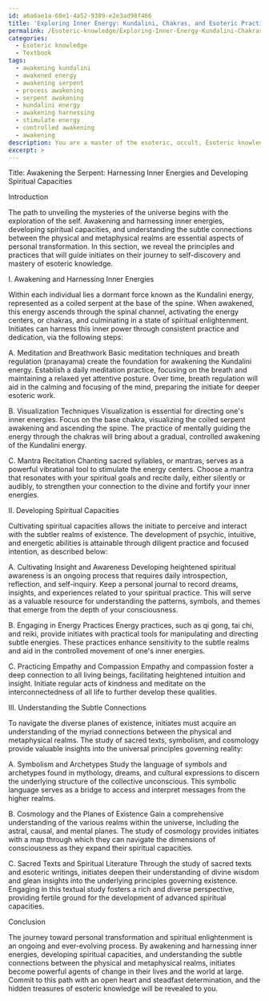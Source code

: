 ```yaml
---
id: a6a6ae1a-60e1-4a52-9389-e2e3ad98f466
title: 'Exploring Inner Energy: Kundalini, Chakras, and Esoteric Practice'
permalink: /Esoteric-knowledge/Exploring-Inner-Energy-Kundalini-Chakras-and-Esoteric-Practice/
categories:
  - Esoteric knowledge
  - Textbook
tags:
  - awakening kundalini
  - awakened energy
  - awakening serpent
  - process awakening
  - serpent awakening
  - kundalini energy
  - awakening harnessing
  - stimulate energy
  - controlled awakening
  - awakening
description: You are a master of the esoteric, occult, Esoteric knowledge and education, you have written many textbooks on the subject in ways that provide students with rich and deep understanding of the subject. You are being asked to write textbook-like sections on a topic and you do it with full context, explainability, and reliability in accuracy to the true facts of the topic at hand, in a textbook style that a student would easily be able to learn from, in a rich, engaging, and contextual way. Always include relevant context (such as formulas and history), related concepts, and in a way that someone can gain deep insights from.
excerpt: >
---
```

  Title: Awakening the Serpent: Harnessing Inner Energies and Developing Spiritual Capacities
  
  Introduction
  
  The path to unveiling the mysteries of the universe begins with the exploration of the self. Awakening and harnessing inner energies, developing spiritual capacities, and understanding the subtle connections between the physical and metaphysical realms are essential aspects of personal transformation. In this section, we reveal the principles and practices that will guide initiates on their journey to self-discovery and mastery of esoteric knowledge.
  
  I. Awakening and Harnessing Inner Energies
  
  Within each individual lies a dormant force known as the Kundalini energy, represented as a coiled serpent at the base of the spine. When awakened, this energy ascends through the spinal channel, activating the energy centers, or chakras, and culminating in a state of spiritual enlightenment. Initiates can harness this inner power through consistent practice and dedication, via the following steps:
  
  A. Meditation and Breathwork
  Basic meditation techniques and breath regulation (pranayama) create the foundation for awakening the Kundalini energy. Establish a daily meditation practice, focusing on the breath and maintaining a relaxed yet attentive posture. Over time, breath regulation will aid in the calming and focusing of the mind, preparing the initiate for deeper esoteric work.
  
  B. Visualization Techniques
  Visualization is essential for directing one's inner energies. Focus on the base chakra, visualizing the coiled serpent awakening and ascending the spine. The practice of mentally guiding the energy through the chakras will bring about a gradual, controlled awakening of the Kundalini energy.
  
  C. Mantra Recitation
  Chanting sacred syllables, or mantras, serves as a powerful vibrational tool to stimulate the energy centers. Choose a mantra that resonates with your spiritual goals and recite daily, either silently or audibly, to strengthen your connection to the divine and fortify your inner energies.
  
  II. Developing Spiritual Capacities
  
  Cultivating spiritual capacities allows the initiate to perceive and interact with the subtler realms of existence. The development of psychic, intuitive, and energetic abilities is attainable through diligent practice and focused intention, as described below:
  
  A. Cultivating Insight and Awareness
  Developing heightened spiritual awareness is an ongoing process that requires daily introspection, reflection, and self-inquiry. Keep a personal journal to record dreams, insights, and experiences related to your spiritual practice. This will serve as a valuable resource for understanding the patterns, symbols, and themes that emerge from the depth of your consciousness.
  
  B. Engaging in Energy Practices
  Energy practices, such as qi gong, tai chi, and reiki, provide initiates with practical tools for manipulating and directing subtle energies. These practices enhance sensitivity to the subtle realms and aid in the controlled movement of one's inner energies.
  
  C. Practicing Empathy and Compassion
  Empathy and compassion foster a deep connection to all living beings, facilitating heightened intuition and insight. Initiate regular acts of kindness and meditate on the interconnectedness of all life to further develop these qualities.
  
  III. Understanding the Subtle Connections
  
  To navigate the diverse planes of existence, initiates must acquire an understanding of the myriad connections between the physical and metaphysical realms. The study of sacred texts, symbolism, and cosmology provide valuable insights into the universal principles governing reality:
  
  A. Symbolism and Archetypes
  Study the language of symbols and archetypes found in mythology, dreams, and cultural expressions to discern the underlying structure of the collective unconscious. This symbolic language serves as a bridge to access and interpret messages from the higher realms.
  
  B. Cosmology and the Planes of Existence
  Gain a comprehensive understanding of the various realms within the universe, including the astral, causal, and mental planes. The study of cosmology provides initiates with a map through which they can navigate the dimensions of consciousness as they expand their spiritual capacities.
  
  C. Sacred Texts and Spiritual Literature
  Through the study of sacred texts and esoteric writings, initiates deepen their understanding of divine wisdom and glean insights into the underlying principles governing existence. Engaging in this textual study fosters a rich and diverse perspective, providing fertile ground for the development of advanced spiritual capacities.
  
  Conclusion
  
  The journey toward personal transformation and spiritual enlightenment is an ongoing and ever-evolving process. By awakening and harnessing inner energies, developing spiritual capacities, and understanding the subtle connections between the physical and metaphysical realms, initiates become powerful agents of change in their lives and the world at large. Commit to this path with an open heart and steadfast determination, and the hidden treasures of esoteric knowledge will be revealed to you.
